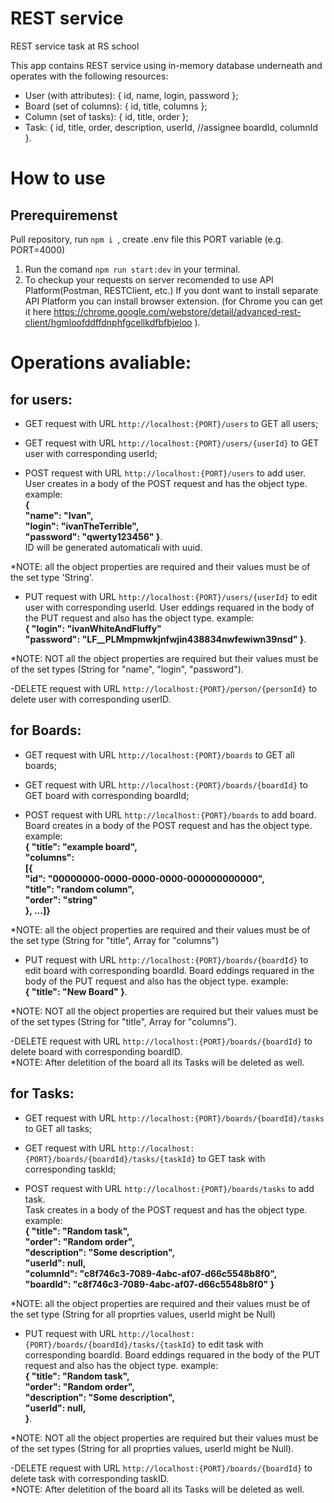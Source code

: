 # REST service
REST service task at RS school

This app contains REST service using in-memory database underneath and operates with the following resources:
- User (with attributes):
    { id, name, login, password };
- Board (set of columns):
    { id, title, columns };
- Column (set of tasks):
    { id, title, order };
- Task:
    {
    id,
    title,
    order,
    description,
    userId, //assignee
    boardId,
    columnId
    }.
# How to use

## Prerequiremenst 
 Pull repository, run ```npm i ```, create .env file this PORT variable (e.g. PORT=4000)
  
1. Run the comand `npm run start:dev` in your terminal.
2. To checkup your requests on server recomended to use API Platform(Postman, RESTClient, etc.) If you  dont want to install separate API Platform you can install browser extension.
(for Chrome you can get it here https://chrome.google.com/webstore/detail/advanced-rest-client/hgmloofddffdnphfgcellkdfbfbjeloo ). 

# Operations avaliable:
## for users:
- GET request with URL `http://localhost:{PORT}/users` to GET all users;

- GET request with URL `http://localhost:{PORT}/users/{userId}` to GET user with corresponding userId;

- POST request with URL `http://localhost:{PORT}/users` to add user.  
    User creates in a body of the POST request and has the object type.
    example:  
        **{   
                "name": "Ivan",  
                "login": "ivanTheTerrible",  
                "password": "qwerty123456"
                }**.  
ID will be generated automaticali with uuid.

*NOTE: all the object properties are required and their values must be of the set type 'String'.

- PUT request with URL `http://localhost:{PORT}/users/{userId}` to edit user with corresponding userId. 
    User eddings requared in the body of the PUT request and also has the object type.
    example:  
        **{ 
                "login": "ivanWhiteAndFluffy"  
                "password": "LF__PLMmpmwkjnfwjin438834nwfewiwn39nsd"
                }**.  

*NOTE: NOT all the object properties are required but their values must be of the set types (String for "name", "login", "password").

-DELETE request with URL `http://localhost:{PORT}/person/{personId}` to delete user with corresponding userID. 

## for Boards: 

- GET request with URL `http://localhost:{PORT}/boards` to GET all boards;

- GET request with URL `http://localhost:{PORT}/boards/{boardId}` to GET board with corresponding boardId;

- POST request with URL `http://localhost:{PORT}/boards` to add board.  
    Board creates in a body of the POST request and has the object type.
    example:  
        **{ "title": "example board",  
                    "columns":  
                        [{  
                            "id": "00000000-0000-0000-0000-000000000000",  
                            "title": "random column",  
                            "order": "string"  
                        }, ...]}**
                


*NOTE: all the object properties are required and their values must be of the set type (String for "title", Array for "columns")

- PUT request with URL `http://localhost:{PORT}/boards/{boardId}` to edit board with corresponding boardId. 
    Board eddings requared in the body of the PUT request and also has the object type.
    example:  
        **{ 
                "title": "New Board" 
                }**.  

*NOTE: NOT all the object properties are required but their values must be of the set types (String for "title", Array for "columns").

-DELETE request with URL `http://localhost:{PORT}/boards/{boardId}` to delete board with corresponding boardID.  
*NOTE: After deletition of the board all its Tasks will be deleted as well.

## for Tasks: 
- GET request with URL `http://localhost:{PORT}/boards/{boardId}/tasks` to GET all tasks;

- GET request with URL `http://localhost:{PORT}/boards/{boardId}/tasks/{taskId}` to GET task with corresponding taskId;

- POST request with URL `http://localhost:{PORT}/boards/tasks` to add task.  
    Task creates in a body of the POST request and has the object type.
    example:  
        **{     "title": "Random task",  
    "order": "Random order",  
    "description": "Some description",  
    "userId": null,  
    "columnId": "c8f746c3-7089-4abc-af07-d66c5548b8f0",  
    "boardId": "c8f746c3-7089-4abc-af07-d66c5548b8f0"
    }**
                


*NOTE: all the object properties are required and their values must be of the set type (String for all proprties values, userId might be Null)

- PUT request with URL `http://localhost:{PORT}/boards/{boardId}/tasks/{taskId}` to edit task with corresponding boardId. 
    Board eddings requared in the body of the PUT request and also has the object type.
    example:  
        **{      "title": "Random task",  
    "order": "Random order",  
    "description": "Some description",  
    "userId": null,  
                }**.  

*NOTE: NOT all the object properties are required but their values must be of the set types (String for all proprties values, userId might be Null).

-DELETE request with URL `http://localhost:{PORT}/boards/{boardId}` to delete task with corresponding taskID.  
*NOTE: After deletition of the board all its Tasks will be deleted as well.












